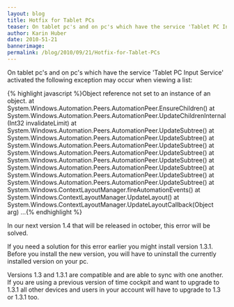 ```yaml
---
layout: blog
title: Hotfix for Tablet PCs
teaser: On tablet pc's and on pc's which have the service 'Tablet PC Input Service' activated the following exception may occur when viewing a list.
author: Karin Huber
date: 2010-51-21
bannerimage: 
permalink: /blog/2010/09/21/Hotfix-for-Tablet-PCs
---
```


<p xmlns="http://www.w3.org/1999/xhtml">On tablet pc's and on pc's which have the service 'Tablet PC Input Service' activated the following exception may occur when viewing a list:</p><p xmlns="http://www.w3.org/1999/xhtml">
  <span class="InlineCode">
    {% highlight javascript %}Object reference not set to an instance of an object.&#xA;&#xA;   at System.Windows.Automation.Peers.AutomationPeer.EnsureChildren()&#xA;   at System.Windows.Automation.Peers.AutomationPeer.UpdateChildrenInternal(Int32 invalidateLimit)&#xA;   at System.Windows.Automation.Peers.AutomationPeer.UpdateSubtree()&#xA;   at System.Windows.Automation.Peers.AutomationPeer.UpdateSubtree()&#xA;   at System.Windows.Automation.Peers.AutomationPeer.UpdateSubtree()&#xA;   at System.Windows.Automation.Peers.AutomationPeer.UpdateSubtree()&#xA;   at System.Windows.Automation.Peers.AutomationPeer.UpdateSubtree()&#xA;   at System.Windows.Automation.Peers.AutomationPeer.UpdateSubtree()&#xA;   at System.Windows.Automation.Peers.AutomationPeer.UpdateSubtree()&#xA;   at System.Windows.Automation.Peers.AutomationPeer.UpdateSubtree()&#xA;   at System.Windows.ContextLayoutManager.fireAutomationEvents()&#xA;   at System.Windows.ContextLayoutManager.UpdateLayout()&#xA;   at System.Windows.ContextLayoutManager.UpdateLayoutCallback(Object arg)&#xA;   ...{% endhighlight %}
  </span>
</p><p xmlns="http://www.w3.org/1999/xhtml">In our next version 1.4 that will be released in october, this error will be solved.</p><p xmlns="http://www.w3.org/1999/xhtml">If you need a solution for this error earlier you might install version 1.3.1. Before you install the new version, you will have to uninstall the currently installed version on your pc.</p><p xmlns="http://www.w3.org/1999/xhtml">Versions 1.3 and 1.3.1 are compatible and are able to sync with one another. If you are using a previous version of time cockpit and want to upgrade to 1.3.1 all other devices and users in your account will have to upgrade to 1.3 or 1.3.1 too.</p>